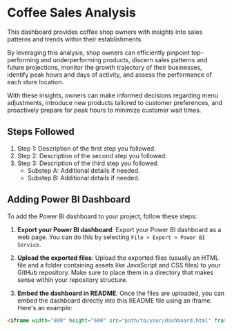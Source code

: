 # Coffee Sales Analysis

This dashboard provides coffee shop owners with insights into sales patterns and trends within their establishments.

By leveraging this analysis, shop owners can efficiently pinpoint top-performing and underperforming products, discern sales patterns and future projections, monitor the growth trajectory of their businesses, identify peak hours and days of activity, and assess the performance of each store location.

With these insights, owners can make informed decisions regarding menu adjustments, introduce new products tailored to customer preferences, and proactively prepare for peak hours to minimize customer wait times.

## Steps Followed

1. Step 1: Description of the first step you followed.
2. Step 2: Description of the second step you followed.
3. Step 3: Description of the third step you followed.
   - Substep A: Additional details if needed.
   - Substep B: Additional details if needed.

## Adding Power BI Dashboard

To add the Power BI dashboard to your project, follow these steps:

1. **Export your Power BI dashboard**: Export your Power BI dashboard as a web page. You can do this by selecting `File > Export > Power BI Service`.

2. **Upload the exported files**: Upload the exported files (usually an HTML file and a folder containing assets like JavaScript and CSS files) to your GitHub repository. Make sure to place them in a directory that makes sense within your repository structure.

3. **Embed the dashboard in README**: Once the files are uploaded, you can embed the dashboard directly into this README file using an iframe. Here's an example:

```html
<iframe width="800" height="600" src="path/to/your/dashboard.html" frameborder="0" allowFullScreen="true"></iframe>
